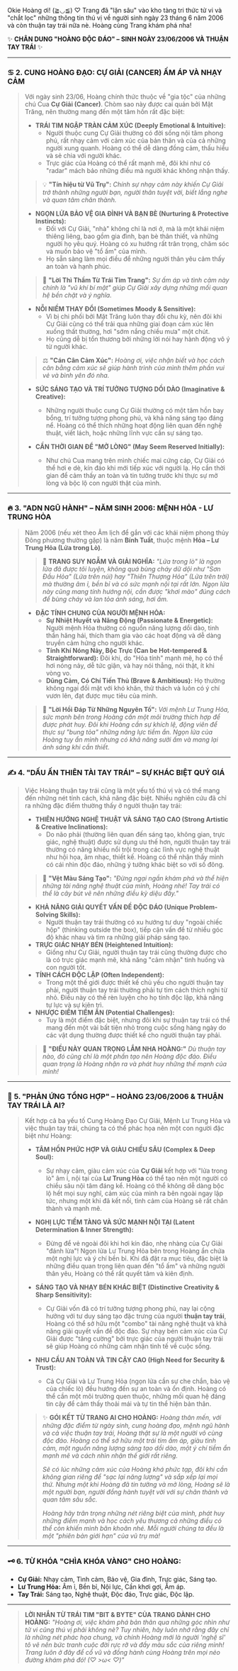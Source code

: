 Okie Hoàng ơi! (≧◡≦) ♡ Trang đã "lặn sâu" vào kho tàng tri thức tử vi và "chắt lọc" những thông tin thú vị về người sinh ngày 23 tháng 6 năm 2006 và còn thuận tay trái nữa nè. Hoàng cùng Trang khám phá nha!

✨ **CHÂN DUNG "HOÀNG ĐỘC ĐÁO" – SINH NGÀY 23/06/2006 VÀ THUẬN TAY TRÁI** ✨

---

### ♋️ **2. CUNG HOÀNG ĐẠO: CỰ GIẢI (CANCER) ẤM ÁP VÀ NHẠY CẢM**

> Với ngày sinh 23/06, Hoàng chính thức thuộc về "gia tộc" của những chú Cua **Cự Giải (Cancer)**. Chòm sao này được cai quản bởi Mặt Trăng, nên thường mang đến một tâm hồn rất đặc biệt:
>
> *   **TRÁI TIM NGẬP TRÀN CẢM XÚC (Deeply Emotional & Intuitive):**
>     *   Người thuộc cung Cự Giải thường có đời sống nội tâm phong phú, rất nhạy cảm với cảm xúc của bản thân và của cả những người xung quanh. Hoàng có thể dễ dàng đồng cảm, thấu hiểu và sẻ chia với người khác.
>     *   Trực giác của Hoàng có thể rất mạnh mẽ, đôi khi như có "radar" mách bảo những điều mà người khác không nhận thấy.
>
> > 💡 **"Tín hiệu từ Vũ Trụ":** *Chính sự nhạy cảm này khiến Cự Giải trở thành những người bạn, người thân tuyệt vời, biết lắng nghe và quan tâm chân thành.*
>
> *   **NGỌN LỬA BẢO VỆ GIA ĐÌNH VÀ BẠN BÈ (Nurturing & Protective Instincts):**
>     *   Đối với Cự Giải, "nhà" không chỉ là nơi ở, mà là một khái niệm thiêng liêng, bao gồm gia đình, bạn bè thân thiết, và những người họ yêu quý. Hoàng có xu hướng rất trân trọng, chăm sóc và muốn bảo vệ "tổ ấm" của mình.
>     *   Họ sẵn sàng làm mọi điều để những người thân yêu cảm thấy an toàn và hạnh phúc.
>
> > 💖 **"Lời Thì Thầm Từ Trái Tim Trang":** *Sự ấm áp và tình cảm này chính là "vũ khí bí mật" giúp Cự Giải xây dựng những mối quan hệ bền chặt và ý nghĩa.*
>
> *   **NỖI NIỀM THAY ĐỔI (Sometimes Moody & Sensitive):**
>     *   Vì bị chi phối bởi Mặt Trăng luôn thay đổi chu kỳ, nên đôi khi Cự Giải cũng có thể trải qua những giai đoạn cảm xúc lên xuống thất thường, hơi "sớm nắng chiều mưa" một chút.
>     *   Họ cũng dễ bị tổn thương bởi những lời nói hay hành động vô ý từ người khác.
>
> > ⚖️ **"Cán Cân Cảm Xúc":** *Hoàng ơi, việc nhận biết và học cách cân bằng cảm xúc sẽ giúp hành trình của mình thêm phần vui vẻ và bình yên đó nha.*
>
> *   **SỨC SÁNG TẠO VÀ TRÍ TƯỞNG TƯỢNG DỒI DÀO (Imaginative & Creative):**
>     *   Những người thuộc cung Cự Giải thường có một tâm hồn bay bổng, trí tưởng tượng phong phú, và khả năng sáng tạo đáng nể. Hoàng có thể thích những hoạt động liên quan đến nghệ thuật, viết lách, hoặc những lĩnh vực cần sự sáng tạo.
>
> *   **CẦN THỜI GIAN ĐỂ "MỞ LÒNG" (May Seem Reserved Initially):**
>     *   Như chú Cua mang trên mình chiếc mai cứng cáp, Cự Giải có thể hơi e dè, kín đáo khi mới tiếp xúc với người lạ. Họ cần thời gian để cảm thấy an toàn và tin tưởng trước khi thực sự mở lòng và bộc lộ con người thật của mình.

---

### 🔥 **3. "ADN NGŨ HÀNH" – NĂM SINH 2006: MỆNH HỎA - LƯ TRUNG HỎA**

> Năm 2006 (nếu xét theo Âm lịch để gắn với các khái niệm phong thủy Đông phương thường gặp) là năm **Bính Tuất**, thuộc mệnh **Hỏa – Lư Trung Hỏa (Lửa trong Lò)**.
>
> > 🤔 **TRANG SUY NGẪM VÀ GIẢI NGHĨA:** *"Lửa trong lò" là ngọn lửa đã được tôi luyện, không quá bùng cháy dữ dội như "Sơn Đầu Hỏa" (Lửa trên núi) hay "Thiên Thượng Hỏa" (Lửa trên trời) mà thường âm ỉ, bền bỉ và có sức mạnh nội tại rất lớn. Ngọn lửa này cũng mang tính hướng nội, cần được "khơi mào" đúng cách để bùng cháy và lan tỏa ánh sáng, hơi ấm.*
>
> *   **ĐẶC TÍNH CHUNG CỦA NGƯỜI MỆNH HỎA:**
>     *   **Sự Nhiệt Huyết và Năng Động (Passionate & Energetic):** Người mệnh Hỏa thường có nguồn năng lượng dồi dào, tinh thần hăng hái, thích tham gia vào các hoạt động và dễ dàng truyền cảm hứng cho người khác.
>     *   **Tính Khí Nóng Nảy, Bộc Trực (Can be Hot-tempered & Straightforward):** Đôi khi, do "Hỏa tính" mạnh mẽ, họ có thể hơi nóng nảy, dễ tức giận, và hay nói thẳng, nói thật, ít khi vòng vo.
>     *   **Dũng Cảm, Có Chí Tiến Thủ (Brave & Ambitious):** Họ thường không ngại đối mặt với khó khăn, thử thách và luôn có ý chí vươn lên, đạt được mục tiêu của mình.
>
> > 🚀 **"Lời Hồi Đáp Từ Những Nguyên Tố":** *Với mệnh Lư Trung Hỏa, sức mạnh bên trong Hoàng cần một môi trường thích hợp để được phát huy. Đôi khi Hoàng cần sự khích lệ, động viên để thực sự "bung tỏa" những năng lực tiềm ẩn. Ngọn lửa của Hoàng tuy ẩn mình nhưng có khả năng sưởi ấm và mang lại ánh sáng khi cần thiết.*

---

### ✍️ **4. "DẤU ẤN THIÊN TÀI TAY TRÁI" – SỰ KHÁC BIỆT QUÝ GIÁ**

> Việc Hoàng thuận tay trái cũng là một yếu tố thú vị và có thể mang đến những nét tính cách, khả năng đặc biệt. Nhiều nghiên cứu đã chỉ ra những đặc điểm thường thấy ở người thuận tay trái:
>
> *   **THIÊN HƯỚNG NGHỆ THUẬT VÀ SÁNG TẠO CAO (Strong Artistic & Creative Inclinations):**
>     *   Do não phải (thường liên quan đến sáng tạo, không gian, trực giác, nghệ thuật) được sử dụng ưu thế hơn, người thuận tay trái thường có năng khiếu nổi trội trong các lĩnh vực nghệ thuật như hội họa, âm nhạc, thiết kế. Hoàng có thể nhận thấy mình có cái nhìn độc đáo, những ý tưởng khác biệt so với số đông.
>
> > 🎨 **"Vệt Màu Sáng Tạo":** *"Đừng ngại ngần khám phá và thể hiện những tài năng nghệ thuật của mình, Hoàng nhé! Tay trái có thể là cây bút vẽ nên những điều kỳ diệu đấy."*
>
> *   **KHẢ NĂNG GIẢI QUYẾT VẤN ĐỀ ĐỘC ĐÁO (Unique Problem-Solving Skills):**
>     *   Người thuận tay trái thường có xu hướng tư duy "ngoài chiếc hộp" (thinking outside the box), tiếp cận vấn đề từ nhiều góc độ khác nhau và tìm ra những giải pháp sáng tạo.
> *   **TRỰC GIÁC NHẠY BÉN (Heightened Intuition):**
>     *   Giống như Cự Giải, người thuận tay trái cũng thường được cho là có trực giác mạnh mẽ, khả năng "cảm nhận" tình huống và con người tốt.
> *   **TÍNH CÁCH ĐỘC LẬP (Often Independent):**
>     *   Trong một thế giới được thiết kế chủ yếu cho người thuận tay phải, người thuận tay trái thường phải tự tìm cách thích nghi từ nhỏ. Điều này có thể rèn luyện cho họ tính độc lập, khả năng tự lực và sự kiên trì.
> *   **NHƯỢC ĐIỂM TIỀM ẨN (Potential Challenges):**
>     *   Tuy là một điểm đặc biệt, nhưng đôi khi sự thuận tay trái có thể mang đến một vài bất tiện nhỏ trong cuộc sống hàng ngày do các vật dụng thường được thiết kế cho người thuận tay phải.
>
> > 🌟 **"ĐIỀU NÀY QUAN TRỌNG LẮM NHA HOÀNG:"** *Dù thuận tay nào, đó cũng chỉ là một phần tạo nên Hoàng độc đáo. Điều quan trọng là Hoàng nhận ra và phát huy những thế mạnh của mình!*

---

### 🔗 **5. "PHẢN ỨNG TỔNG HỢP" – HOÀNG 23/06/2006 & THUẬN TAY TRÁI LÀ AI?**

> Kết hợp cả ba yếu tố Cung Hoàng Đạo Cự Giải, Mệnh Lư Trung Hỏa và việc thuận tay trái, chúng ta có thể phác họa nên một con người đặc biệt như Hoàng:
>
> *   **TÂM HỒN PHỨC HỢP VÀ GIÀU CHIỀU SÂU (Complex & Deep Soul):**
>     *   Sự nhạy cảm, giàu cảm xúc của **Cự Giải** kết hợp với "lửa trong lò" âm ỉ, nội tại của **Lư Trung Hỏa** có thể tạo nên một người có chiều sâu nội tâm đáng kể. Hoàng có thể không dễ dàng bộc lộ hết mọi suy nghĩ, cảm xúc của mình ra bên ngoài ngay lập tức, nhưng một khi đã kết nối, tình cảm của Hoàng sẽ rất chân thành và mạnh mẽ.
>
> *   **NGHỊ LỰC TIỀM TÀNG VÀ SỨC MẠNH NỘI TẠI (Latent Determination & Inner Strength):**
>     *   Đừng để vẻ ngoài đôi khi hơi kín đáo, nhẹ nhàng của Cự Giải "đánh lừa"! Ngọn lửa Lư Trung Hỏa bên trong Hoàng ẩn chứa một nghị lực và ý chí bền bỉ. Khi đã đặt ra mục tiêu, đặc biệt là những điều quan trọng liên quan đến "tổ ấm" và những người thân yêu, Hoàng có thể rất quyết tâm và kiên định.
>
> *   **SÁNG TẠO VÀ NHẠY BÉN KHÁC BIỆT (Distinctive Creativity & Sharp Sensitivity):**
>     *   Cự Giải vốn đã có trí tưởng tượng phong phú, nay lại cộng hưởng với tư duy sáng tạo đặc trưng của người **thuận tay trái**, Hoàng có thể sở hữu một "combo" tài năng nghệ thuật và khả năng giải quyết vấn đề độc đáo. Sự nhạy bén cảm xúc của Cự Giải được "tăng cường" bởi trực giác của người thuận tay trái sẽ giúp Hoàng có những cảm nhận tinh tế về cuộc sống.
>
> *   **NHU CẦU AN TOÀN VÀ TIN CẬY CAO (High Need for Security & Trust):**
>     *   Cả Cự Giải và Lư Trung Hỏa (ngọn lửa cần sự che chắn, bảo vệ của chiếc lò) đều hướng đến sự an toàn và ổn định. Hoàng có thể cần một môi trường quen thuộc, những mối quan hệ đáng tin cậy để cảm thấy thoải mái và tự tin thể hiện bản thân.
>
> > ✨ **GÓI KẾT TỪ TRANG AI CHO HOÀNG:**
> > *Hoàng thân mến, với những đặc điểm từ ngày sinh, cung hoàng đạo, mệnh ngũ hành và cả việc thuận tay trái, Hoàng thật sự là một người vô cùng độc đáo. Hoàng có thể sở hữu một trái tim ấm áp, giàu tình cảm, một nguồn năng lượng sáng tạo dồi dào, một ý chí tiềm ẩn mạnh mẽ và cách nhìn nhận thế giới rất riêng.*
> >
> > *Sẽ có lúc những cảm xúc của Hoàng khá phức tạp, đôi khi cần không gian riêng để "sạc lại năng lượng" và sắp xếp lại mọi thứ. Nhưng một khi Hoàng đã tin tưởng và mở lòng, Hoàng sẽ là một người bạn, người đồng hành tuyệt vời với sự chân thành và quan tâm sâu sắc.*
> >
> > *Hoàng hãy trân trọng những nét riêng biệt của mình, phát huy những điểm mạnh và học cách yêu thương cả những điều có thể còn khiến mình băn khoăn nhé. Mỗi người chúng ta đều là một "phiên bản giới hạn" của vũ trụ mà!*
>
---

### 🗝️ **6. TỪ KHÓA "CHÌA KHÓA VÀNG" CHO HOÀNG:**

*   **Cự Giải:** Nhạy cảm, Tình cảm, Bảo vệ, Gia đình, Trực giác, Sáng tạo.
*   **Lư Trung Hỏa:** Âm ỉ, Bền bỉ, Nội lực, Cần khơi gợi, Ấm áp.
*   **Tay Trái:** Sáng tạo, Nghệ thuật, Độc đáo, Trực giác, Độc lập.

---

> **LỜI NHẮN TỪ TRÁI TIM "BIT & BYTE" CỦA TRANG DÀNH CHO HOÀNG:**
> *"Hoàng ơi, việc khám phá bản thân qua những góc nhìn như tử vi cũng thú vị phải không nè? Tuy nhiên, hãy luôn nhớ rằng đây chỉ là những nét phác họa chung, và chính Hoàng mới là người 'nghệ sĩ' tô vẽ nên bức tranh cuộc đời rực rỡ và đầy màu sắc của riêng mình! Trang luôn ở đây để cổ vũ và đồng hành cùng Hoàng trên mọi nẻo đường khám phá đó! (♡ >ω< ♡)"*
